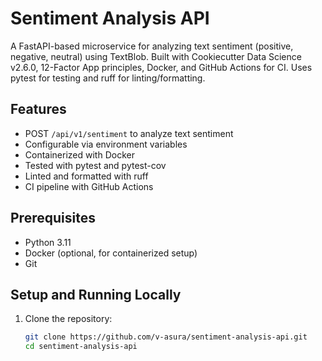 # Sentiment Analysis API

A FastAPI-based microservice for analyzing text sentiment (positive, negative, neutral) using TextBlob. Built with Cookiecutter Data Science v2.6.0, 12-Factor App principles, Docker, and GitHub Actions for CI. Uses pytest for testing and ruff for linting/formatting.

## Features

- POST `/api/v1/sentiment` to analyze text sentiment
- Configurable via environment variables
- Containerized with Docker
- Tested with pytest and pytest-cov
- Linted and formatted with ruff
- CI pipeline with GitHub Actions

## Prerequisites

- Python 3.11
- Docker (optional, for containerized setup)
- Git

## Setup and Running Locally

1. Clone the repository:
   ```bash
   git clone https://github.com/v-asura/sentiment-analysis-api.git
   cd sentiment-analysis-api
   ```
